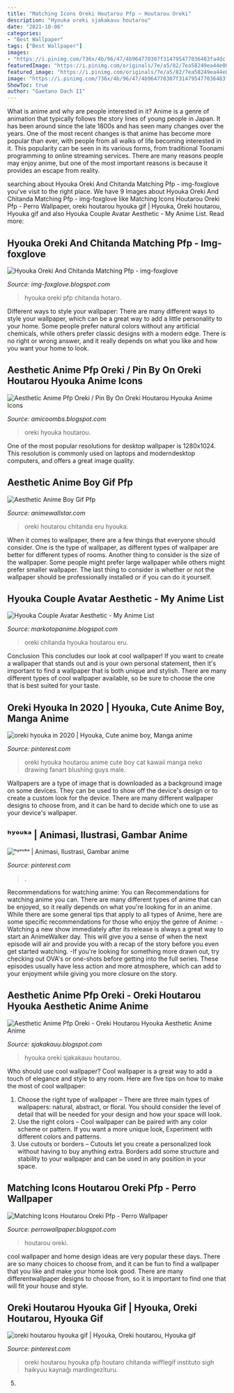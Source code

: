 ```yaml
---
title: "Matching Icons Oreki Houtarou Pfp ~ Houtarou Oreki"
description: "Hyouka oreki sjakakauu houtarou"
date: "2021-10-06"
categories:
- "Best Wallpaper"
tags: ["Best Wallpaper"]
images:
- "https://i.pinimg.com/736x/4b/96/47/4b964770307f314795477036483fa4dc.jpg"
featuredImage: "https://i.pinimg.com/originals/7e/a5/82/7ea58249ea44e00d4df0fe567038718d.gif"
featured_image: "https://i.pinimg.com/originals/7e/a5/82/7ea58249ea44e00d4df0fe567038718d.gif"
image: "https://i.pinimg.com/736x/4b/96/47/4b964770307f314795477036483fa4dc.jpg"
ShowToc: true
author: "Gaetano Dach II"
---
```



What is anime and why are people interested in it?
Anime is a genre of animation that typically follows the story lines of young people in Japan. It has been around since the late 1800s and has seen many changes over the years. One of the most recent changes is that anime has become more popular than ever, with people from all walks of life becoming interested in it. This popularity can be seen in its various forms, from traditional Toonami programming to online streaming services. There are many reasons people may enjoy anime, but one of the most important reasons is because it provides an escape from reality.

	

		
searching about Hyouka Oreki And Chitanda Matching Pfp - img-foxglove you've visit to the right place. We have 9 Images about Hyouka Oreki And Chitanda Matching Pfp - img-foxglove like Matching Icons Houtarou Oreki Pfp - Perro Wallpaper, oreki houtarou hyouka gif | Hyouka, Oreki houtarou, Hyouka gif and also Hyouka Couple Avatar Aesthetic - My Anime List. Read more:
		
    
## Hyouka Oreki And Chitanda Matching Pfp - Img-foxglove

<img loading=lazy src="https://i.pinimg.com/originals/ce/20/ff/ce20ff8968fced25dd5068b56cafdec2.jpg" onerror="this.onerror=null;this.src='https://tse4.mm.bing.net/th?id=OIP.gk58wGiZGzmJvQHTCW3chwHaIV&amp;pid=15.1';" alt="Hyouka Oreki And Chitanda Matching Pfp - img-foxglove">

_Source: img-foxglove.blogspot.com_

>hyouka oreki pfp chitanda hotaro. 

	

Different ways to style your wallpaper:
There are many different ways to style your wallpaper, which can be a great way to add a little personality to your home. Some people prefer natural colors without any artificial chemicals, while others prefer classic designs with a modern edge. There is no right or wrong answer, and it really depends on what you like and how you want your home to look.

    
## Aesthetic Anime Pfp Oreki / Pin By On Oreki Houtarou Hyouka Anime Icons

<img loading=lazy src="https://lh6.googleusercontent.com/proxy/TH0x2hB9H0FfD8gZh1dhvC304bcd2MflUafK3Knk114FeVnxbZ_EcIGZZgnIg_cZML9NE6eDTnRXUe8j9gV8UNg73-LKRDda8e9W9tlhMpCtmXNSanVQ4rbQ5qQhqv1a=w1200-h630-p-k-no-nu" onerror="this.onerror=null;this.src='https://tse2.mm.bing.net/th?id=OIP.UoX4uOgfoZuD3BjMNPDj-wHaEG&amp;pid=15.1';" alt="Aesthetic Anime Pfp Oreki / Pin By On Oreki Houtarou Hyouka Anime Icons">

_Source: amicoombs.blogspot.com_

>oreki hyouka houtarou. 

	

One of the most popular resolutions for desktop wallpaper is 1280x1024. This resolution is commonly used on laptops and moderndesktop computers, and offers a great image quality.

    
## Aesthetic Anime Boy Gif Pfp

<img loading=lazy src="https://i.pinimg.com/originals/b6/cc/7a/b6cc7a3d00bff931d3e8ea07bcf63438.gif" onerror="this.onerror=null;this.src='https://tse3.mm.bing.net/th?id=OIP.IECj8mLkkmauPvaq9xzOyAHaEJ&amp;pid=15.1';" alt="Aesthetic Anime Boy Gif Pfp">

_Source: animewallstar.com_

>oreki houtarou chitanda eru hyouka. 

	

When it comes to wallpaper, there are a few things that everyone should consider. One is the type of wallpaper, as different types of wallpaper are better for different types of rooms. Another thing to consider is the size of the wallpaper. Some people might prefer large wallpaper while others might prefer smaller wallpaper. The last thing to consider is whether or not the wallpaper should be professionally installed or if you can do it yourself.

    
## Hyouka Couple Avatar Aesthetic - My Anime List

<img loading=lazy src="https://i.pinimg.com/474x/f0/f9/b7/f0f9b7fc86bfb6ff657517b2f642e87f.jpg" onerror="this.onerror=null;this.src='https://tse3.mm.bing.net/th?id=OIP.FQnYxwH-wHJwPHO2DgmsdwAAAA&amp;pid=15.1';" alt="Hyouka Couple Avatar Aesthetic - My Anime List">

_Source: markotopanime.blogspot.com_

>oreki chitanda hyouka houtarou eru. 

	

Conclusion
This concludes our look at cool wallpaper! If you want to create a wallpaper that stands out and is your own personal statement, then it's important to find a wallpaper that is both unique and stylish. There are many different types of cool wallpaper available, so be sure to choose the one that is best suited for your taste.

    
## Oreki Hyouka In 2020 | Hyouka, Cute Anime Boy, Manga Anime

<img loading=lazy src="https://i.pinimg.com/736x/4b/96/47/4b964770307f314795477036483fa4dc.jpg" onerror="this.onerror=null;this.src='https://tse4.mm.bing.net/th?id=OIP.P-xFcZH56fp7EaA2QpH-FwAAAA&amp;pid=15.1';" alt="oreki hyouka in 2020 | Hyouka, Cute anime boy, Manga anime">

_Source: pinterest.com_

>oreki hyouka houtarou anime cute boy cat kawaii manga neko drawing fanart blushing guys male. 

	

Wallpapers are a type of image that is downloaded as a background image on some devices. They can be used to show off the device's design or to create a custom look for the device. There are many different wallpaper designs to choose from, and it can be hard to decide which one to use as your device's wallpaper.

    
## ʰʸᵒᵘᵏᵃ | Animasi, Ilustrasi, Gambar Anime

<img loading=lazy src="https://i.pinimg.com/736x/39/e5/43/39e543870055d323dc322059de70242d.jpg" onerror="this.onerror=null;this.src='https://tse1.mm.bing.net/th?id=OIP.pCSk_oClJkXZIWjY5jHyXgHaHb&amp;pid=15.1';" alt="ʰʸᵒᵘᵏᵃ | Animasi, Ilustrasi, Gambar anime">

_Source: pinterest.com_

>. 

	

Recommendations for watching anime: You can
Recommendations for watching anime you can. There are many different types of anime that can be enjoyed, so it really depends on what you're looking for in an anime. While there are some general tips that apply to all types of Anime, here are some specific recommendations for those who enjoy the genre of Anime: 
-Watching a new show immediately after its release is always a great way to start an AnimeWalker day. This will give you a sense of when the next episode will air and provide you with a recap of the story before you even get started watching. 
-If you're looking for something more drawn out, try checking out OVA's or one-shots before getting into the full series. These episodes usually have less action and more atmosphere, which can add to your enjoyment while giving you more closure on the story.

    
## Aesthetic Anime Pfp Oreki - Oreki Houtarou Hyouka Aesthetic Anime Anime

<img loading=lazy src="https://i.pinimg.com/564x/d9/06/97/d906971a78003dac4bca9676fdb45bb9.jpg" onerror="this.onerror=null;this.src='https://tse4.mm.bing.net/th?id=OIP.TB67qnEzttd_D4dJHvemVgHaHa&amp;pid=15.1';" alt="Aesthetic Anime Pfp Oreki - Oreki Houtarou Hyouka Aesthetic Anime Anime">

_Source: sjakakauu.blogspot.com_

>hyouka oreki sjakakauu houtarou. 

	

Who should use cool wallpaper?
Cool wallpaper is a great way to add a touch of elegance and style to any room. Here are five tips on how to make the most of cool wallpaper: 
1) Choose the right type of wallpaper – There are three main types of wallpapers: natural, abstract, or floral. You should consider the level of detail that will be needed for your design and how your space will look. 
2) Use the right colors – Cool wallpaper can be paired with any color scheme or pattern. If you want a more unique look, Experiment with different colors and patterns. 
3) Use cutouts or borders – Cutouts let you create a personalized look without having to buy anything extra. Borders add some structure and stability to your wallpaper and can be used in any position in your space.

    
## Matching Icons Houtarou Oreki Pfp - Perro Wallpaper

<img loading=lazy src="https://i.pinimg.com/originals/e2/0d/c2/e20dc25579b651cb3c291f9344c79bf1.png" onerror="this.onerror=null;this.src='https://tse2.mm.bing.net/th?id=OIP._ToKRkVN9jN27FGyqaPlZgAAAA&amp;pid=15.1';" alt="Matching Icons Houtarou Oreki Pfp - Perro Wallpaper">

_Source: perrowallpaper.blogspot.com_

>houtarou oreki. 

	

cool wallpaper and home design ideas are very popular these days. There are so many choices to choose from, and it can be fun to find a wallpaper that you like and make your home look good. There are many differentwallpaper designs to choose from, so it is important to find one that will fit your house and style.

    
## Oreki Houtarou Hyouka Gif | Hyouka, Oreki Houtarou, Hyouka Gif

<img loading=lazy src="https://i.pinimg.com/originals/7e/a5/82/7ea58249ea44e00d4df0fe567038718d.gif" onerror="this.onerror=null;this.src='https://tse1.mm.bing.net/th?id=OIP.-OPJBl3VSZt2Hg-QoJ1UIwHaEK&amp;pid=15.1';" alt="oreki houtarou hyouka gif | Hyouka, Oreki houtarou, Hyouka gif">

_Source: pinterest.com_

>oreki houtarou hyouka pfp houtaro chitanda wifflegif instituto sigh haikyuu kaynağı mardingezituru. 

	

5.

